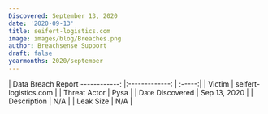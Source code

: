 ```yaml
---
Discovered: September 13, 2020
date: '2020-09-13'
title: seifert-logistics.com
image: images/blog/Breaches.png
author: Breachsense Support
draft: false
yearmonths: 2020/september
---
```



| Data Breach Report
------------:   |:-------------:    | :-----:|
| Victim    | seifert-logistics.com      | 
| Threat Actor    | Pysa      | 
| Date Discovered    | Sep 13, 2020      | 
| Description    | N/A      | 
| Leak Size    | N/A      | 

